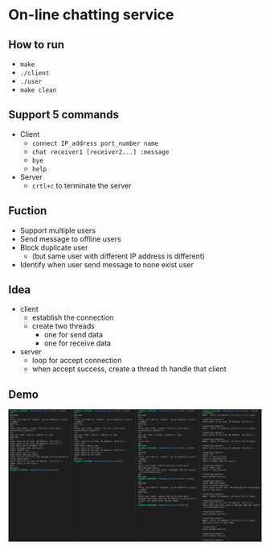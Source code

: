 # On-line chatting service
## How to run
- `make`
- `./client`
- `./user`
- `make clean`
## Support 5 commands
- Client
    - `connect IP_address port_number name`
    - `chat receiver1 [receiver2...] :message`
    - `bye`
    - `help`
- Server
    - `crtl+c` to terminate the server
## Fuction
- Support multiple users
- Send message to offline users
- Block duplicate user
    - (but same user with different IP address is different)
- Identify when user send message to none exist user
## Idea
- client
    - establish the connection
    - create two threads
        - one for send data
        - one for receive data
- server
    - loop for accept connection
    - when accept success, create a thread th handle that client
## Demo
![](./demo.png)